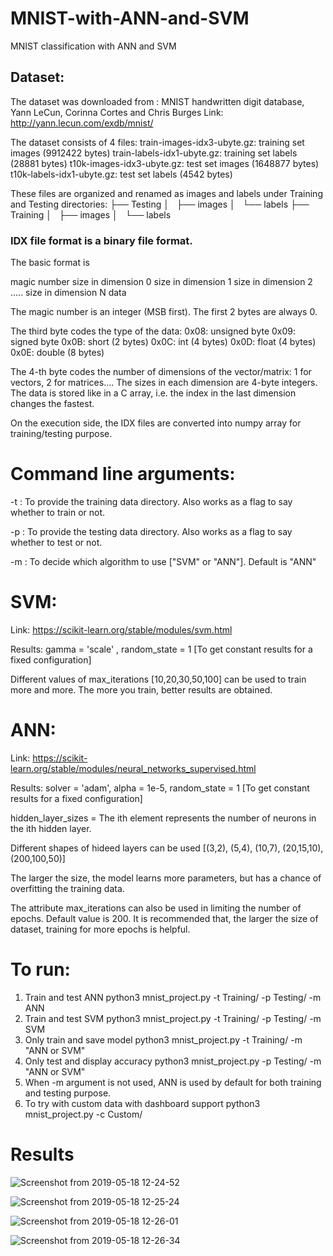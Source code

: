 # MNIST-with-ANN-and-SVM
MNIST classification with ANN and SVM

## Dataset:
The dataset was downloaded from :
MNIST handwritten digit database, Yann LeCun, Corinna Cortes and Chris Burges
Link: http://yann.lecun.com/exdb/mnist/

The dataset consists of 4 files:
train-images-idx3-ubyte.gz:  training set images (9912422 bytes)
train-labels-idx1-ubyte.gz:  training set labels (28881 bytes)
t10k-images-idx3-ubyte.gz:   test set images (1648877 bytes)
t10k-labels-idx1-ubyte.gz:   test set labels (4542 bytes) 

These files are organized and renamed as images and labels under Training and Testing directories:
├── Testing
│   ├── images
│   └── labels
├── Training
│   ├── images
│   └── labels

### IDX file format is a binary file format.
The basic format is

magic number
 size in dimension 0
 size in dimension 1
 size in dimension 2
 …..
 size in dimension N
 data

The magic number is an integer (MSB first). The first 2 bytes are always 0.

The third byte codes the type of the data:
 0x08: unsigned byte
 0x09: signed byte
 0x0B: short (2 bytes)
 0x0C: int (4 bytes)
 0x0D: float (4 bytes)
 0x0E: double (8 bytes)

The 4-th byte codes the number of dimensions of the vector/matrix: 1 for vectors, 2 for matrices….
The sizes in each dimension are 4-byte integers.
The data is stored like in a C array, i.e. the index in the last dimension changes the fastest.

On the execution side, the IDX files are converted into numpy array for training/testing purpose.

# Command line arguments:
-t : To provide the training data directory. Also works as a flag to say whether to train or not.

-p : To provide the testing data directory. Also works as a flag to say whether to test or not.

-m : To decide which algorithm to use ["SVM" or "ANN"]. Default is "ANN"

# SVM: 
Link: https://scikit-learn.org/stable/modules/svm.html

Results: gamma = 'scale' , random_state = 1 [To get constant results for a fixed configuration]

Different values of max_iterations [10,20,30,50,100] can be used to train more and more. The more you train, better results are obtained.

# ANN:
Link: https://scikit-learn.org/stable/modules/neural_networks_supervised.html

Results: solver = 'adam', alpha = 1e-5, random_state = 1 [To get constant results for a fixed configuration]

hidden_layer_sizes = The ith element represents the number of neurons in the ith hidden layer.

Different shapes of hideed layers can be used [(3,2), (5,4), (10,7), (20,15,10), (200,100,50)]

The larger the size, the model learns more parameters, but has a chance of overfitting the training data. 

The attribute max_iterations can also be used in limiting the number of epochs. Default value is 200. It is recommended that, the larger the size of dataset, training for more epochs is helpful.


# To run:
1. Train and test ANN
python3 mnist_project.py -t Training/ -p Testing/ -m ANN
2. Train and test SVM
python3 mnist_project.py -t Training/ -p Testing/ -m SVM
3. Only train and save model
python3 mnist_project.py -t Training/ -m "ANN or SVM"
4. Only test and display accuracy
python3 mnist_project.py -p Testing/ -m "ANN or SVM"
5. When -m argument is not used, ANN is used by default for both training and testing purpose.
6. To try with custom data with dashboard support
python3 mnist_project.py -c Custom/

# Results
![Screenshot from 2019-05-18 12-24-52](https://user-images.githubusercontent.com/33830482/57965900-57510d00-7968-11e9-81ab-c5b106ca192d.png)

![Screenshot from 2019-05-18 12-25-24](https://user-images.githubusercontent.com/33830482/57965908-7b145300-7968-11e9-84e7-984472a15136.png)

![Screenshot from 2019-05-18 12-26-01](https://user-images.githubusercontent.com/33830482/57965909-7b145300-7968-11e9-99cd-b6b9f94a9f4b.png)

![Screenshot from 2019-05-18 12-26-34](https://user-images.githubusercontent.com/33830482/57965910-7bace980-7968-11e9-901a-a4f4dc87779f.png)
